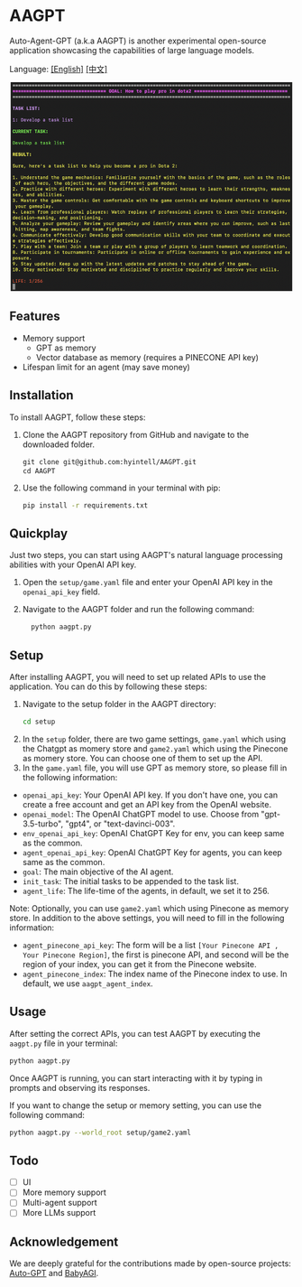 # AAGPT

Auto-Agent-GPT (a.k.a AAGPT) is another experimental open-source application showcasing the capabilities of large language models.

Language: [[English]](README.md) [[中文]](docs/README-cn.md)

<div align="center">
  <img src="assets/demo.png" width="500" height="370">
</div>

## Features
- Memory support
  - GPT as memory
  - Vector database as memory (requires a PINECONE API key)
- Lifespan limit for an agent (may save money)

## Installation 
To install AAGPT, follow these steps:

1. Clone the AAGPT repository from GitHub and navigate to the downloaded folder.
    
    ```bash:
    git clone git@github.com:hyintell/AAGPT.git
    cd AAGPT
    ```
2. Use the following command in your terminal with pip:

    ```bash
    pip install -r requirements.txt
    ```
## Quickplay
Just two steps, you can start using AAGPT's natural language processing abilities with your OpenAI API key.

1. Open the `setup/game.yaml` file and enter your OpenAI API key in the `openai_api_key` field.

2. Navigate to the AAGPT folder and run the following command:

    ```bash
      python aagpt.py 
    ```
## Setup
After installing AAGPT, you will need to set up related APIs to use the application. You can do this by following these steps:
1. Navigate to the setup folder in the AAGPT directory:
    ```bash
    cd setup
    ```
2. In the `setup` folder, there are two game settings, `game.yaml` which using the Chatgpt as momery store and `game2.yaml` which using the Pinecone as momery store. You can choose one of them to set up the API.
3. In the `game.yaml` file, you will use GPT as memory store, so please fill in the following information:
* `openai_api_key`: Your OpenAI API key. If you don't have one, you can create a free account and get an API key from the OpenAI website.
* `openai_model`: The OpenAI ChatGPT model to use. Choose from "gpt-3.5-turbo", "gpt4", or "text-davinci-003".
* `env_openai_api_key`: OpenAI ChatGPT Key for env, you can keep same as the common.
* `agent_openai_api_key`: OpenAI ChatGPT Key for agents, you can keep same as the common.
* `goal`: The main objective of the AI agent.
* `init_task`: The initial tasks to be appended to the task list.
* `agent_life`: The life-time of the agents, in default, we set it to 256.

Note: Optionally, you can use `game2.yaml` which using Pinecone as memory store. In addition to the above settings, you will need to fill in the following information:
* `agent_pinecone_api_key`: The form will be a list `[Your Pinecone API , Your Pinecone Region]`, the first is pinecone API, and second will be the region of your index, you can get it from the Pinecone website.
* `agent_pinecone_index`: The index name of the Pinecone index to use. In default, we use `aagpt_agent_index`.


## Usage
After setting the correct APIs, you can test AAGPT by executing the `aagpt.py` file in your terminal:

```bash
python aagpt.py 
```

Once AAGPT is running, you can start interacting with it by typing in prompts and observing its responses.

If you want to change the setup or memory setting, you can use the following command:

```bash
python aagpt.py --world_root setup/game2.yaml
```

## Todo
- [ ] UI
- [ ] More memory support
- [ ] Multi-agent support
- [ ] More LLMs support

## Acknowledgement  
  
We are deeply grateful for the contributions made by open-source projects: [Auto-GPT](https://github.com/Significant-Gravitas/Auto-GPT) and [BabyAGI](https://github.com/yoheinakajima/babyagi).
